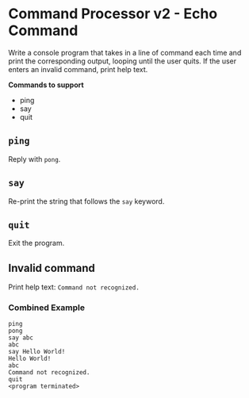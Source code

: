 # Command Processor v2 - Echo Command

Write a console program that takes in a line of command each time and print the corresponding output, looping until the user quits. If the user enters an invalid command, print help text.

**Commands to support**

- ping
- say
- quit

## `ping`

Reply with `pong`.

## `say`

Re-print the string that follows the `say` keyword.

## `quit`

Exit the program.

## Invalid command

Print help text: `Command not recognized.`

### Combined Example

```
ping
pong
say abc
abc
say Hello World!
Hello World!
abc
Command not recognized.
quit
<program terminated>
```
